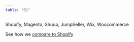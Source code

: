 ```yaml
---
table: "01"
---
```

Shopify, Magento, Shuup, JumpSeller, Wix, Woocommerce

See how we [ compare to Shopify](#)
